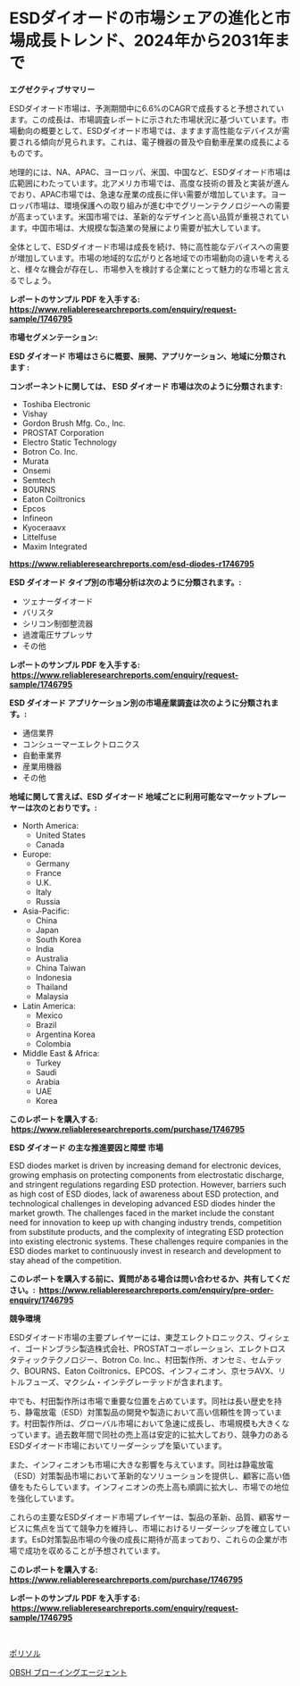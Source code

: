 <p><h1>ESDダイオードの市場シェアの進化と市場成長トレンド、2024年から2031年まで</h1></p><p><strong>エグゼクティブサマリー</strong></p>
<p><p>ESDダイオード市場は、予測期間中に6.6%のCAGRで成長すると予想されています。この成長は、市場調査レポートに示された市場状況に基づいています。市場動向の概要として、ESDダイオード市場では、ますます高性能なデバイスが需要される傾向が見られます。これは、電子機器の普及や自動車産業の成長によるものです。</p><p>地理的には、NA、APAC、ヨーロッパ、米国、中国など、ESDダイオード市場は広範囲にわたっています。北アメリカ市場では、高度な技術の普及と実装が進んでおり、APAC市場では、急速な産業の成長に伴い需要が増加しています。ヨーロッパ市場は、環境保護への取り組みが進む中でグリーンテクノロジーへの需要が高まっています。米国市場では、革新的なデザインと高い品質が重視されています。中国市場は、大規模な製造業の発展により需要が拡大しています。</p><p>全体として、ESDダイオード市場は成長を続け、特に高性能なデバイスへの需要が増加しています。市場の地域的な広がりと各地域での市場動向の違いを考えると、様々な機会が存在し、市場参入を検討する企業にとって魅力的な市場と言えるでしょう。</p></p>
<p><strong>レポートのサンプル PDF を入手する: <a href="https://www.reliableresearchreports.com/enquiry/request-sample/1746795">https://www.reliableresearchreports.com/enquiry/request-sample/1746795</a></strong></p>
<p><strong>市場セグメンテーション:</strong></p>
<p><strong> ESD ダイオード 市場はさらに概要、展開、アプリケーション、地域に分類されます :</strong></p>
<p><strong>コンポーネントに関しては、 ESD ダイオード 市場は次のように分類されます: &nbsp;</strong></p>
<p><ul><li>Toshiba Electronic</li><li>Vishay</li><li>Gordon Brush Mfg. Co., Inc.</li><li>PROSTAT Corporation</li><li>Electro Static Technology</li><li>Botron Co. Inc.</li><li>Murata</li><li>Onsemi</li><li>Semtech</li><li>BOURNS</li><li>Eaton Coiltronics</li><li>Epcos</li><li>Infineon</li><li>Kyoceraavx</li><li>Littelfuse</li><li>Maxim Integrated</li></ul></p>
<p><strong><a href="https://www.reliableresearchreports.com/esd-diodes-r1746795">https://www.reliableresearchreports.com/esd-diodes-r1746795</a></strong></p>
<p><strong> ESD ダイオード タイプ別の市場分析は次のように分類されます。:</strong></p>
<p><ul><li>ツェナーダイオード</li><li>バリスタ</li><li>シリコン制御整流器</li><li>過渡電圧サプレッサ</li><li>その他</li></ul></p>
<p><strong>レポートのサンプル PDF を入手する: &nbsp;<a href="https://www.reliableresearchreports.com/enquiry/request-sample/1746795">https://www.reliableresearchreports.com/enquiry/request-sample/1746795</a></strong></p>
<p><strong> ESD ダイオード アプリケーション別の市場産業調査は次のように分類されます。:</strong></p>
<p><ul><li>通信業界</li><li>コンシューマーエレクトロニクス</li><li>自動車業界</li><li>産業用機器</li><li>その他</li></ul></p>
<p><strong>地域に関して言えば、ESD ダイオード 地域ごとに利用可能なマーケットプレーヤーは次のとおりです。:</strong></p>
<p><ul>
    <li>
        North America:
        <ul>
            <li>United States</li>
            <li>Canada</li>
        </ul>
    </li>
    <li>
        Europe:
        <ul>
            <li>Germany</li>
            <li>France</li>
            <li>U.K.</li>
            <li>Italy</li>
            <li>Russia</li>
        </ul>
    </li>
    <li>
        Asia-Pacific:
        <ul>
            <li>China</li>
            <li>Japan</li>
            <li>South Korea</li>
            <li>India</li>
            <li>Australia</li>
            <li>China Taiwan</li>
            <li>Indonesia</li>
            <li>Thailand</li>
            <li>Malaysia</li>
        </ul>
    </li>
    <li>
        Latin America:
        <ul>
            <li>Mexico</li>
            <li>Brazil</li>
            <li>Argentina Korea</li>
            <li>Colombia</li>
        </ul>
    </li>
    <li>
        Middle East & Africa:
        <ul>
            <li>Turkey</li>
            <li>Saudi</li>
            <li>Arabia</li>
            <li>UAE</li>
            <li>Korea</li>
        </ul>
    </li>
    </ul></p>
<p><strong>このレポートを購入する: &nbsp;<a href="https://www.reliableresearchreports.com/purchase/1746795">https://www.reliableresearchreports.com/purchase/1746795</a></strong></p>
<p><strong>ESD ダイオード の主な推進要因と障壁 市場</strong></p>
<p><p>ESD diodes market is driven by increasing demand for electronic devices, growing emphasis on protecting components from electrostatic discharge, and stringent regulations regarding ESD protection. However, barriers such as high cost of ESD diodes, lack of awareness about ESD protection, and technological challenges in developing advanced ESD diodes hinder the market growth. The challenges faced in the market include the constant need for innovation to keep up with changing industry trends, competition from substitute products, and the complexity of integrating ESD protection into existing electronic systems. These challenges require companies in the ESD diodes market to continuously invest in research and development to stay ahead of the competition.</p></p>
<p><strong>このレポートを購入する前に、質問がある場合は問い合わせるか、共有してください。:&nbsp; <a href="https://www.reliableresearchreports.com/enquiry/pre-order-enquiry/1746795">https://www.reliableresearchreports.com/enquiry/pre-order-enquiry/1746795</a></strong></p>
<p><strong>競争環境</strong></p>
<p><p>ESDダイオード市場の主要プレイヤーには、東芝エレクトロニックス、ヴィシェイ、ゴードンブラシ製造株式会社、PROSTATコーポレーション、エレクトロスタティックテクノロジー、Botron Co. Inc.、村田製作所、オンセミ、セムテック、BOURNS、Eaton Coiltronics、EPCOS、インフィニオン、京セラAVX、リトルフューズ、マクシム・インテグレーテッドが含まれます。</p><p>中でも、村田製作所は市場で重要な位置を占めています。同社は長い歴史を持ち、静電放電（ESD）対策製品の開発や製造において高い信頼性を誇っています。村田製作所は、グローバル市場において急速に成長し、市場規模も大きくなっています。過去数年間で同社の売上高は安定的に拡大しており、競争力のあるESDダイオード市場においてリーダーシップを築いています。</p><p>また、インフィニオンも市場に大きな影響を与えています。同社は静電放電（ESD）対策製品市場において革新的なソリューションを提供し、顧客に高い価値をもたらしています。インフィニオンの売上高も順調に拡大し、市場での地位を強化しています。</p><p>これらの主要なESDダイオード市場プレイヤーは、製品の革新、品質、顧客サービスに焦点を当てて競争力を維持し、市場におけるリーダーシップを確立しています。EsD対策製品市場の今後の成長に期待が高まっており、これらの企業が市場で成功を収めることが予想されています。</p></p>
<p><strong>このレポートを購入する: &nbsp; <a href="https://www.reliableresearchreports.com/purchase/1746795">https://www.reliableresearchreports.com/purchase/1746795</a></strong></p>
<p><strong>レポートのサンプル PDF を入手する: &nbsp;<a href="https://www.reliableresearchreports.com/enquiry/request-sample/1746795">https://www.reliableresearchreports.com/enquiry/request-sample/1746795</a></strong><strong></strong></p>
<p>&nbsp;</p>
<p><p><a href="https://github.com/EstaSprer20231/Market-Research-Report-List-1/blob/main/471072324952.md">ポリソル</a></p><p><a href="https://github.com/vlcostes/Market-Research-Report-List-1/blob/main/686177224951.md">OBSH ブローイングエージェント</a></p></p>